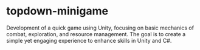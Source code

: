 # topdown-minigame
Development of a quick game using Unity, focusing on basic mechanics of combat, exploration, and resource management. The goal is to create a simple yet engaging experience to enhance skills in Unity and C#.
